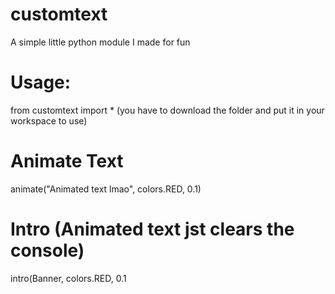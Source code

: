 # customtext
A simple little python module I made for fun
# Usage:
from customtext import *
(you have to download the folder and put it in your workspace to use)

# Animate Text
animate("Animated text lmao", colors.RED, 0.1)

# Intro (Animated text jst clears the console)
intro(Banner, colors.RED, 0.1
